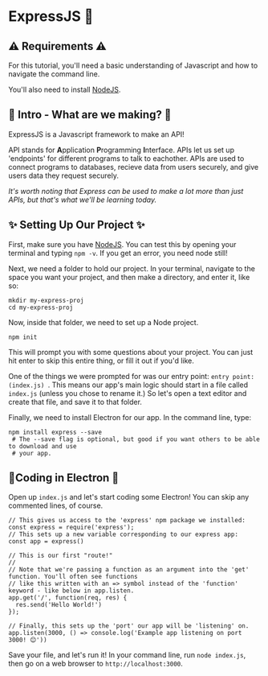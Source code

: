 # ExpressJS 🚂

## ⚠️ Requirements ⚠️

For this tutorial, you'll need a basic understanding of Javascript and how to navigate the command line.

You'll also need to install [NodeJS](https://nodejs.org/en/download/).

## 🤔 Intro - What are we making? 🤔

ExpressJS is a Javascript framework to make an API! 

API stands for **A**pplication **P**rogramming **I**nterface. APIs let us set up 'endpoints' for different programs to talk to eachother. APIs are used to connect programs to databases, recieve data from users securely, and give users data they request securely. 

*It's worth noting that Express can be used to make a lot more than just APIs, but that's what we'll be learning today.*

## ✨ Setting Up Our Project ✨

First, make sure you have [NodeJS](https://nodejs.org/en/download/). You can test this by opening your terminal and typing `npm -v`. If you get an error, you need node still!

Next, we need a folder to hold our project. In your terminal, navigate to the space you want your project, and then make a directory, and enter it, like so: 

```
mkdir my-express-proj
cd my-express-proj
```

Now, inside that folder, we need to set up a Node project. 

```
npm init
```

This will prompt you with some questions about your project. You can just hit enter to skip this entire thing, or fill it out if you'd like.  

One of the things we were prompted for was our entry point: `entry point: (index.js) `. This means our app's main logic should start in a file called `index.js` (unless you chose to rename it.) So let's open a text editor and create that file, and save it to that folder.

Finally, we need to install Electron for our app. In the command line, type:
```
npm install express --save
 # The --save flag is optional, but good if you want others to be able to download and use
 # your app. 
```

## 🚦Coding in Electron 🚦

Open up `index.js` and let's start coding some Electron! You can skip any commented lines, of course.

```
// This gives us access to the 'express' npm package we installed:
const express = require('express');
// This sets up a new variable corresponding to our express app:
const app = express()

// This is our first "route!"
//
// Note that we're passing a function as an argument into the 'get' function. You'll often see functions
// like this written with an => symbol instead of the 'function' keyword - like below in app.listen.
app.get('/', function(req, res) {
  res.send('Hello World!')
});

// Finally, this sets up the 'port' our app will be 'listening' on. 
app.listen(3000, () => console.log('Example app listening on port 3000! 😊'))
```

Save your file, and let's run it! In your command line, run `node index.js`, then go on a web browser to `http://localhost:3000`.
